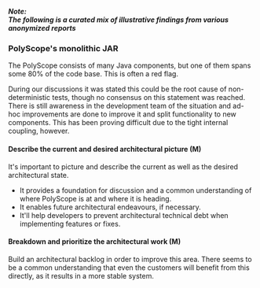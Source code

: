 ---
---

**_Note:<br/>The following is a curated mix of illustrative findings from various anonymized reports_**

### PolyScope's monolithic JAR

The PolyScope consists of many Java components, but one of them spans some 80% of the code base. 
This is often a red flag.

During our discussions it was stated this could be the root cause of non-deterministic tests, though no consensus on this statement was reached.
There is still awareness in the development team of the situation and ad-hoc improvements are done to improve it and split functionality to new components. 
This has been proving difficult due to the tight internal coupling, however. 

#### Describe the current and desired architectural picture (M)

It's important to picture and describe the current as well as the desired architectural state.

- It provides a foundation for discussion and a common understanding of where PolyScope is at and where it is heading.
- It enables future architectural endeavours, if necessary.
- It'll help developers to prevent architectural technical debt when implementing features or fixes.

#### Breakdown and prioritize the architectural work (M)

Build an architectural backlog in order to improve this area. 
There seems to be a common understanding that even the customers will benefit from this directly, as it results in a more stable system.

